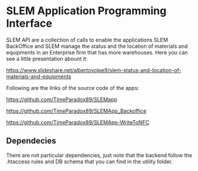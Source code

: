 # SLEM Application Programming Interface
SLEM API are a collection of calls to enable the applications SLEM BackOffice and SLEM manage the status and the location of materials and equipments in an Enterprise firm that has more warehouses.
Here you can see a little presentation abount it: 

https://www.slideshare.net/albertovolpe9/slem-status-and-location-of-materials-and-equipments

Following are the links of the source code of the apps: 

  https://github.com/TimeParadox89/SLEMapp
  
  https://github.com/TimeParadox89/SLEMApp_Backoffice
  
  https://github.com/TimeParadox89/SLEMApp-WriteToNFC
  
  
## Dependecies
There are not particular dependencies, just note that the backend follow the .htaccess rules and DB schema that you can find in the utility folder.
